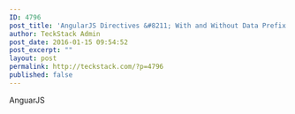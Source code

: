 ```yaml
---
ID: 4796
post_title: 'AngularJS Directives &#8211; With and Without Data Prefix'
author: TeckStack Admin
post_date: 2016-01-15 09:54:52
post_excerpt: ""
layout: post
permalink: http://teckstack.com/?p=4796
published: false
---
```

AnguarJS